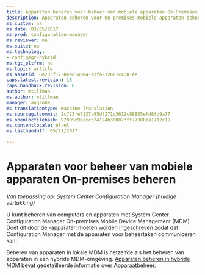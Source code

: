 ```yaml
---
title: Apparaten beheren voor beheer van mobiele apparaten On-Premises | Microsoft-documenten
description: Apparaten beheren voor On-premises mobiele apparaten beheren met Configuration Manager.
ms.custom: na
ms.date: 03/05/2017
ms.prod: configuration-manager
ms.reviewer: na
ms.suite: na
ms.technology:
- configmgr-hybrid
ms.tgt_pltfrm: na
ms.topic: article
ms.assetid: 6e233f17-8ead-4984-a3fa-12687c4381ee
caps.latest.revision: 18
caps.handback.revision: 0
author: mtillman
ms.author: mtillman
manager: angrobe
ms.translationtype: Machine Translation
ms.sourcegitcommit: 2c723fe7137a95df271c3612c88805efd8fb9a77
ms.openlocfilehash: 92009c96ccc5f4124b300873ff77088ea1712c19
ms.contentlocale: nl-nl
ms.lasthandoff: 05/17/2017

---
```

# <a name="manage-devices-for-on-premises-mobile-device-management"></a>Apparaten voor beheer van mobiele apparaten On-premises beheren

*Van toepassing op: System Center Configuration Manager (huidige vertakking)*

U kunt beheren van computers en apparaten met System Center Configuration Manager On-premises Mobile Device Management (MDM). Doet dit door de [-apparaten moeten worden ingeschreven](enroll-devices-on-premises-mdm.md) zodat dat Configuration Manager met de apparaten voor beheertaken communiceren kan.

Beheren van apparaten in lokale MDM is hetzelfde als het beheren van apparaten in een hybride MDM-omgeving. [Apparaten beheren in hybride MDM](wipe-lock-reset-devices.md) bevat gedetailleerde informatie over Apparaatbeheer.

